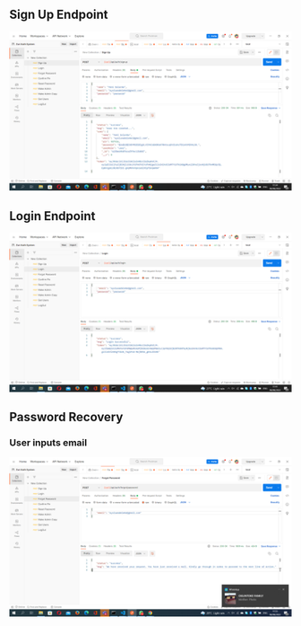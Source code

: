 ## Sign Up Endpoint

<img src="src/images/Screenshot%20(346).png" >

## Login Endpoint

<img src="src/images/Screenshot%20(347).png" >

## Password Recovery

### User inputs email

<img src="src/images/Screenshot%20(348).png" >
